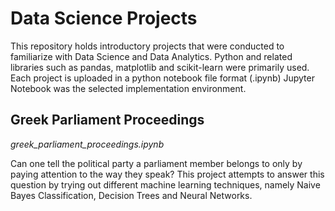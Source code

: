 # Data Science Projects
This repository holds introductory projects that were conducted to familiarize with Data Science and Data Analytics.
Python and related libraries such as pandas, matplotlib and scikit-learn were primarily used.
Each project is uploaded in a python notebook file format (.ipynb)
Jupyter Notebook was the selected implementation environment.

## Greek Parliament Proceedings
*greek_parliament_proceedings.ipynb*

Can one tell the political party a parliament member belongs to only by paying attention to the way they speak?
This project attempts to answer this question by trying out different machine learning techniques, namely Naive Bayes Classification, Decision Trees and  Neural Networks.
